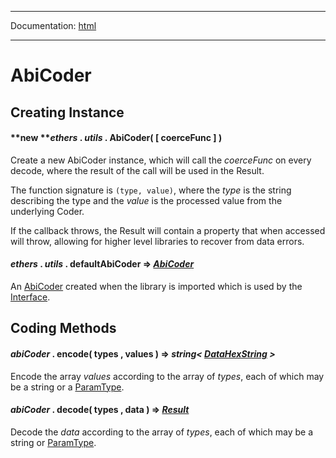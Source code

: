 -----

Documentation: [html](https://docs.ethers.io/)

-----

AbiCoder
========

Creating Instance
-----------------

#### **new ***ethers* . *utils* . **AbiCoder**( [ coerceFunc ] )

Create a new AbiCoder instance, which will call the *coerceFunc* on every decode, where the result of the call will be used in the Result.

The function signature is `(type, value)`, where the *type* is the string describing the type and the *value* is the processed value from the underlying Coder.

If the callback throws, the Result will contain a property that when accessed will throw, allowing for higher level libraries to recover from data errors.


#### *ethers* . *utils* . **defaultAbiCoder** => *[AbiCoder](/v5/api/utils/abi/coder/)*

An [AbiCoder](/v5/api/utils/abi/coder/) created when the library is imported which is used by the [Interface](/v5/api/utils/abi/interface/).


Coding Methods
--------------

#### *abiCoder* . **encode**( types , values ) => *string< [DataHexString](/v5/api/utils/bytes/#DataHexString) >*

Encode the array *values* according to the array of *types*, each of which may be a string or a [ParamType](/v5/api/utils/abi/fragments/#ParamType).


#### *abiCoder* . **decode**( types , data ) => *[Result](/v5/api/utils/abi/interface/#Result)*

Decode the *data* according to the array of *types*, each of which may be a string or [ParamType](/v5/api/utils/abi/fragments/#ParamType).


